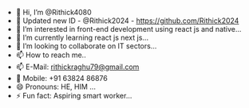 - 👋 Hi, I’m @Rithick4080
- 👋 Updated new ID - @Rithick2024 - https://github.com/Rithick2024
- 👀 I’m interested in front-end development using react js and native...
- 🌱 I’m currently learning react js next js...
- 💞️ I’m looking to collaborate on IT sectors...
- 📫 How to reach me..
- 📫 E-Mail: rithickraghu79@gmail.com
- 👀 Mobile: +91 63824 86876
- 😄 Pronouns: HE, HIM ...
- ⚡ Fun fact: Aspiring smart worker...

<!---
Rithick4080/Rithick4080 is a ✨ special ✨ repository because its `README.md` (this file) appears on your GitHub profile.
You can click the Preview link to take a look at your changes.
--->
